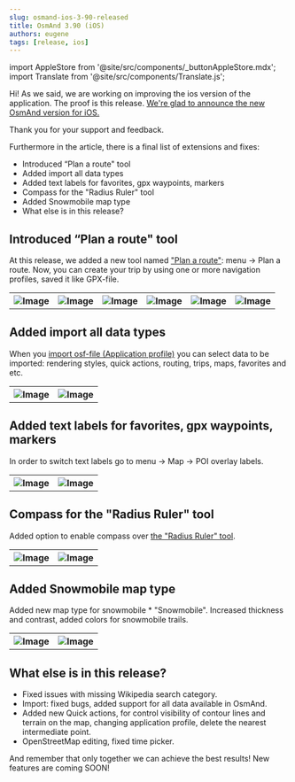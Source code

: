 ```yaml
---
slug: osmand-ios-3-90-released
title: OsmAnd 3.90 (iOS)
authors: eugene
tags: [release, ios]
---
```

import AppleStore from '@site/src/components/_buttonAppleStore.mdx';
import Translate from '@site/src/components/Translate.js';

Hi!
As we said, we are working on improving the ios version of the application. The proof is this release. <a href="https://itunes.apple.com/us/app/osmand-maps-travel-navigate/id934850257">We're glad to announce the new OsmAnd version for iOS.</a>

Thank you for your support and feedback.

<!--truncate-->


Furthermore in the article, there is a final list of extensions and fixes:

* Introduced “Plan a route" tool
* Added import all data types
* Added text labels for favorites, gpx waypoints, markers
* Compass for the "Radius Ruler" tool
* Added Snowmobile map type
* What else is in this release?

## Introduced “Plan a route" tool

At this release, we added a new tool named <a href="https://osmand.net/features/plan-route#pr-ios">"Plan a route"</a>: menu → Plan a route. Now, you can create your trip by using one or more navigation profiles, saved it like GPX-file.


<table>
  <tr>
    <th><img src={require('./1.jpg').default} alt="Image"/></th>
    <th><img src={require('./2.jpg').default} alt="Image"/></th>
    <th><img src={require('./3.jpg').default} alt="Image"/></th>
    <th><img src={require('./4.jpg').default} alt="Image"/></th>
    <th><img src={require('./5.jpg').default} alt="Image"/></th>
    <th><img src={require('./6.jpg').default} alt="Image"/></th>
    </tr>
</table> 

## Added import all data types

When you <a href="https://osmand.net/features/navigation-profiles#import_prof_ios">import osf-file (Application profile)</a> you can select data to be imported: rendering styles, quick actions, routing, trips, maps, favorites and etc.

<table>
  <tr>
    <th><img src={require('./8.jpg').default} alt="Image"/></th>
    <th><img src={require('./7.jpg').default} alt="Image"/></th>
    </tr>
</table> 

## Added text labels for favorites, gpx waypoints, markers

In order to switch text labels go to menu → Map → POI overlay labels.

<table>
  <tr>
    <th><img src={require('./9.jpg').default} alt="Image"/></th>
    <th><img src={require('./10.jpg').default} alt="Image"/></th>
    </tr>
</table> 


## Compass for the "Radius Ruler" tool

Added option to enable сompass over <a href="https://osmand.net/features/ruler#Ruler_iOS">the "Radius Ruler" tool</a>.

<table>
  <tr>
    <th><img src={require('./13.jpg').default} alt="Image"/></th>
    <th><img src={require('./14.jpg').default} alt="Image"/></th>
    </tr>
</table> 

## Added Snowmobile map type

Added new map type for snowmobile * "Snowmobile". Increased thickness and contrast, added colors for snowmobile trails.

<table>
  <tr>
    <th><img src={require('./11.jpg').default} alt="Image"/></th>
    <th><img src={require('./12.jpg').default} alt="Image"/></th>
    </tr>
</table> 

## What else is in this release?

* Fixed issues with missing Wikipedia search category.
* Import: fixed bugs, added support for all data available in OsmAnd.
* Added new Quick actions, for control visibility of contour lines and terrain on the map, changing application profile, delete the nearest intermediate point.
* OpenStreetMap editing, fixed time picker.


And remember that only together we can achieve the best results!
New features are coming SOON!






<AppleStore/>
